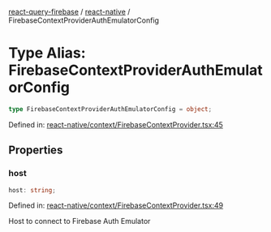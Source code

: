[react-query-firebase](../../modules.md) / [react-native](../index.md) / FirebaseContextProviderAuthEmulatorConfig

# Type Alias: FirebaseContextProviderAuthEmulatorConfig

```ts
type FirebaseContextProviderAuthEmulatorConfig = object;
```

Defined in: [react-native/context/FirebaseContextProvider.tsx:45](https://github.com/vpishuk/react-query-firebase/blob/09a15a5d938c4bdaa4fd86491bcf8ea41c16371f/react-native/context/FirebaseContextProvider.tsx#L45)

## Properties

### host

```ts
host: string;
```

Defined in: [react-native/context/FirebaseContextProvider.tsx:49](https://github.com/vpishuk/react-query-firebase/blob/09a15a5d938c4bdaa4fd86491bcf8ea41c16371f/react-native/context/FirebaseContextProvider.tsx#L49)

Host to connect to Firebase Auth Emulator
